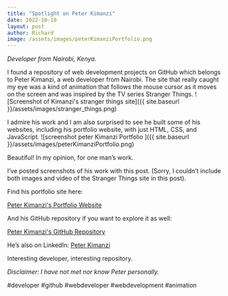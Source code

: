 ```yaml
---
title: "Spotlight on Peter Kimanzi"
date: 2022-10-10
layout: post
author: Richard
image: /assets/images/peterKimanziPortfolio.png
---
```


_Developer from Nairobi, Kenya._

I found a repository of web development projects on GitHub which belongs to Peter Kimanzi, a web developer from Nairobi. The site that really caught my eye was a kind of animation that follows the mouse cursor as it moves on the screen and was inspired by the TV series Stranger Things.
![Screenshot of Kimanzi's stranger things site]({{ site.baseurl }}/assets/images/stranger_things.png)


I admire his work and I am also surprised to see he built some of his websites, including his portfolio website, with just HTML, CSS, and JavaScript.
![screenshot peter Kimanzi Portfolio ]({{ site.baseurl }}/assets/images/peterKimanziPortfolio.png)

Beautiful! In my opinion, for one man’s work.

I’ve posted screenshots of his work with this post. (Sorry, I couldn’t include both images and video of the Stranger Things site in this post).

Find his portfolio site here:

[Peter Kimanzi's Portfolio Website](https://peterkimanzi.netlify.app/)

And his GitHub repository if you want to explore it as well:

[Peter Kimanzi's GitHub Repository](https://github.com/peter-kimanzi)

He’s also on LinkedIn: [Peter Kimanzi](https://www.linkedin.com/in/peter-kimanzi-002299206/)

Interesting developer, interesting repository.

*Disclaimer: I have not met nor know Peter personally.*

#developer #github #webdeveloper #webdevelopment #animation
